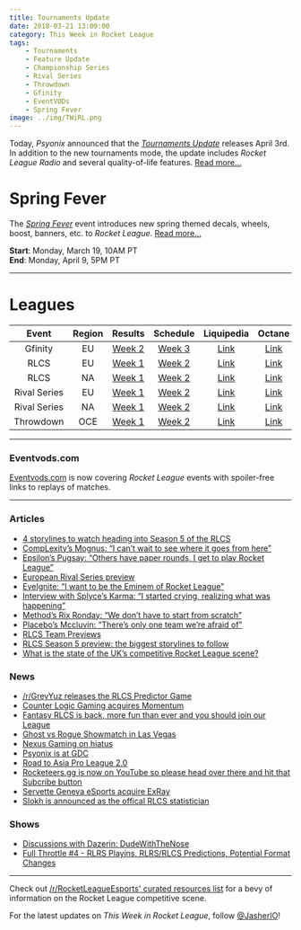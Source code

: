 ```yaml
---
title: Tournaments Update
date: 2018-03-21 13:00:00
category: This Week in Rocket League
tags:
    - Tournaments
    - Feature Update
    - Championship Series
    - Rival Series
    - Throwdown
    - Gfinity
    - EventVODs
    - Spring Fever
image: ../img/TWiRL.png
---
```


Today, _Psyonix_ announced that the [_Tournaments Update_](https://www.rocketleague.com/news/tournaments-update-coming-april-3/) releases April 3rd. In addition to the new tournaments mode, the update includes _Rocket League Radio_ and several quality-of-life features. [Read more...](https://www.rocketleague.com/news/tournaments-update-coming-april-3/)

# Spring Fever

The [_Spring Fever_](https://www.reddit.com/r/RocketLeague/comments/85lh7v/event_spring_fever_is_live_ends_april_9th/) event introduces new spring themed decals, wheels, boost, banners, etc. to _Rocket League_. [Read more...](https://www.reddit.com/r/RocketLeague/comments/85lh7v/event_spring_fever_is_live_ends_april_9th/)

**Start**: Monday, March 19, 10AM PT  
**End**: Monday, April 9, 5PM PT

---

# Leagues

|    Event     | Region |                                                         Results                                                          |                                             Schedule                                              |                                                           Liquipedia                                                           |                               Octane                               |
| :----------: | :----: | :----------------------------------------------------------------------------------------------------------------------: | :-----------------------------------------------------------------------------------------------: | :----------------------------------------------------------------------------------------------------------------------------: | :----------------------------------------------------------------: |
|   Gfinity    |   EU   | [Week 2](https://www.reddit.com/r/RocketLeagueEsports/comments/854jzb/gfinity_elite_series_season_3_week_2_postmatches/) | [Week 3](https://www.gfinity.net/events/details/elite-series-season-3-rocket-league#competiton-2) |                            [Link](http://liquipedia.net/rocketleague/Gfinity/Elite_Series/Season_3)                            | [Link](https://octane.gg/event/gfinity-elite-series-season-three/) |
|     RLCS     |   EU   |     [Week 1](https://www.reddit.com/r/RocketLeagueEsports/comments/85c0qq/rlcs_s5_week_1_eu_league_play_discussion/)     |                      [Week 2](https://www.rocketleagueesports.com/schedule/)                      |                  [Link](http://liquipedia.net/rocketleague/Rocket_League_Championship_Series/Season_5/Europe)                  |      [Link](https://octane.gg/event/rlcs-season-five-europe/)      |
|     RLCS     |   NA   |     [Week 1](https://www.reddit.com/r/RocketLeagueEsports/comments/8551rd/rlcs_s5_week_1_na_league_play_discussion/)     |                      [Week 2](https://www.rocketleagueesports.com/schedule/)                      |              [Link](http://liquipedia.net/rocketleague/Rocket_League_Championship_Series/Season_5/North_America)               |  [Link](https://octane.gg/event/rlcs-season-five-north-america/)   |
| Rival Series |   EU   | [Week 1](https://www.reddit.com/r/RocketLeagueEsports/comments/84x2h3/rlrs_s2_week_1_eu_and_na_league_play_discussion/)  |                      [Week 2](https://www.rocketleagueesports.com/schedule/)                      |    [Link](http://liquipedia.net/rocketleague/Rocket_League_Championship_Series/Season_5/Europe/Rocket_League_Rival_Series)     |      [Link](https://octane.gg/event/rlrs-season-five-europe/)      |
| Rival Series |   NA   | [Week 1](https://www.reddit.com/r/RocketLeagueEsports/comments/84x2h3/rlrs_s2_week_1_eu_and_na_league_play_discussion/)  |                      [Week 2](https://www.rocketleagueesports.com/schedule/)                      | [Link](http://liquipedia.net/rocketleague/Rocket_League_Championship_Series/Season_5/North_America/Rocket_League_Rival_Series) |  [Link](https://octane.gg/event/rlrs-season-five-north-america/)   |
|  Throwdown   |  OCE   |       [Week 1](https://www.reddit.com/r/RocketLeagueEsports/comments/859736/oce_rlcs_league_play_week_1_results/)        |                      [Week 2](https://throwdownesports.com/rlchampionship/)                       |           [Link](http://liquipedia.net/rocketleague/Rocket_League_Championship_Series/Season_5/Oceania/League_Play)            |       [Link](https://octane.gg/event/throwdown-season-five/)       |

---

### Eventvods.com

[Eventvods.com](https://www.reddit.com/r/RocketLeagueEsports/comments/85fb4m/missed_rlcs_catch_up_ondemand_spoilerfree_with/) is now covering _Rocket League_ events with spoiler-free links to replays of matches.

---

### Articles

- [4 storylines to watch heading into Season 5 of the RLCS](https://www.redbull.com/us-en/rocket-league-championship-series-rlcs-season-5-preview)
- [CompLexity’s Mognus: “I can’t wait to see where it goes from here”](http://rocketeers.gg/complexity-mognus-interview-rlcs-season-5/)
- [Epsilon’s Pugsay: “Others have paper rounds, I get to play Rocket League”](http://rocketeers.gg/interview-epsilon-pugsay-gfinity-elite-series-rocket-league/)
- [European Rival Series preview](https://octane.gg/news/european-rival-series-preview/)
- [EyeIgnite: “I want to be the Eminem of Rocket League”](http://rocketeers.gg/eyeignite-i-want-to-be-the-eminem-of-rocket-league/)
- [Interview with Splyce’s Karma: “I started crying, realizing what was happening”](http://rocketeers.gg/interview-with-splyce-rocket-league-captain-karma/)
- [Method’s Rix Ronday: “We don’t have to start from scratch”](http://rocketeers.gg/interview-method-rocket-league-rix-ronday/)
- [Placebo’s Mccluvin: “There’s only one team we’re afraid of”](http://rocketeers.gg/interview-mccluvin-placebo-rlrs/)
- [RLCS Team Previews](https://www.reddit.com/r/RocketLeagueEsports/comments/8510zv/octane_rlcs_team_previews/)
- [RLCS Season 5 preview: the biggest storylines to follow](http://rocketeers.gg/rlcs-season-5-preview/)
- [What is the state of the UK’s competitive Rocket League scene?](https://www.redbull.com/gb-en/rocket-league-uk-esports-scene)

### News

- [/r/GreyYuz releases the RLCS Predictor Game](https://www.reddit.com/r/RocketLeagueEsports/comments/84qmmt/the_rlcs_predictions_game_is_now_live/)
- [Counter Logic Gaming acquires Momentum](https://twitter.com/clgaming/status/974042486715727873)
- [Fantasy RLCS is back, more fun than ever and you should join our League](http://rocketeers.gg/fantasy-rlcs-rocket-league-fantasy-league-is-back/)
- [Ghost vs Rogue Showmatch in Las Vegas](https://www.prnewswire.com/news-releases/esports-arena-las-vegas-at-luxor-hotel-and-casino-to-open-with-elite-showcase-of-esports-entertainment-featuring-top-players-casters-streamers-and-music-300617289.html)
- [Nexus Gaming on hiatus](https://twitter.com/NexusGamingRL/status/975947417483751424)
- [Psyonix is at GDC](https://twitter.com/PsyonixStudios/status/975821893524586496)
- [Road to Asia Pro League 2.0](https://twitter.com/1NEeSports/status/974126505000341504)
- [Rocketeers.gg is now on YouTube so please head over there and hit that Subcribe button](http://rocketeers.gg/rocketeers-rocket-league-youtube-channel/)
- [Servette Geneva eSports acquire ExRay](https://twitter.com/ServetteEsports/status/974683072280104960)
- [Slokh is announced as the offical RLCS statistician](https://twitter.com/Slokh_/status/974670538990907392)

### Shows

- [Discussions with Dazerin: DudeWithTheNose](https://www.youtube.com/watch?v=QNhot3qKcxM)
- [Full Throttle #4 - RLRS Playins, RLRS/RLCS Predictions, Potential Format Changes](https://www.twitch.tv/videos/238352986)

---

Check out [/r/RocketLeagueEsports' curated resources list](https://www.reddit.com/r/RocketLeagueEsports/wiki/links) for a bevy of information on the Rocket League competitive scene.

For the latest updates on _This Week in Rocket League_, follow [@JasherIO](https://twitter.com/JasherIO)!
